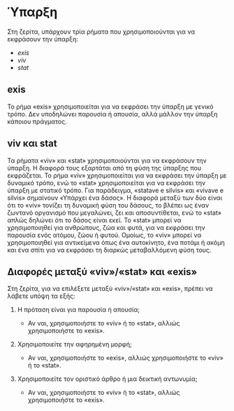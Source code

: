 # Ύπαρξη

Στη ζερίτα, υπάρχουν τρία ρήματα που χρησιμοποιούνται για να εκφράσουν την ύπαρξη:

- _exis_
- _viv_
- _stat_

## exis

Το ρήμα «exis» χρησιμοποιείται για να εκφράσει την ύπαρξη με γενικό τρόπο.
Δεν υποδηλώνει παρουσία ή απουσία, αλλά μάλλον την ύπαρξη κάποιου πράγματος.

## viv και stat

Τα ρήματα «viv» και «stat» χρησιμοποιούνται για να εκφράσουν την ύπαρξη.
Η διαφορά τους εξαρτάται από τη φύση της ύπαρξης που εκφράζεται.
Το ρήμα «viv» χρησιμοποιείται για να εκφράσει την ύπαρξη με δυναμικό τρόπο, ενώ το «stat» χρησιμοποιείται για να εκφράσει την ύπαρξη με στατικό τρόπο.
Για παράδειγμα, «statave e silvis» και «vivave e silvis» σημαίνουν «Υπάρχει ένα δάσος».
Η διαφορά μεταξύ των δύο είναι ότι το «viv» τονίζει τη δυναμική φύση του δάσους, το βλέπει ως έναν ζωντανό οργανισμό που μεγαλώνει, ζει και αποσυντίθεται, ενώ το «stat» απλώς δηλώνει ότι το δάσος είναι εκεί.
Το «stat» μπορεί να χρησιμοποιηθεί για ανθρώπους, ζώα και φυτά, για να εκφράσει την παρουσία ενός ατόμου, ζώου ή φυτού.
Ομοίως, το «viv» μπορεί να χρησιμοποιηθεί για αντικείμενα όπως ένα αυτοκίνητο, ένα ποτάμι ή ακόμη και ένα σπίτι για να εκφράσει τη διαρκώς μεταβαλλόμενη φύση τους.

## Διαφορές μεταξύ «viv»/«stat» και «exis»

Στη ζερίτα, για να επιλέξετε μεταξύ «viv»/«stat» και «exis», πρέπει να λάβετε υπόψη τα εξής:

1.  Η πρόταση είναι για παρουσία ή απουσία;

    - Αν ναι, χρησιμοποιήστε το «viv» ή το «stat», αλλιώς χρησιμοποιήστε το «exis».

1.  Χρησιμοποιείτε την αφηρημένη μορφή;

    - Αν ναι, χρησιμοποιήστε το «exis», αλλιώς χρησιμοποιήστε το «viv» ή το «stat».

1.  Χρησιμοποιείτε τον οριστικό άρθρο ή μια δεικτική αντωνυμία;

    - Αν ναι, χρησιμοποιήστε το «viv» ή το «stat», αλλιώς χρησιμοποιήστε το «exis».

